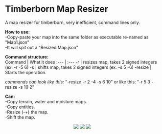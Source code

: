 # Timberborn Map Resizer
A map resizer for timberborn, very inefficient, command lines only.   

**How to use:**  
-Copy-paste your map into the same folder as executable re-named as "Map1.json"  
-It will spit out a "Resized Map.json"  

**Command structure:**  
Command | What it does
:---    | :---
-r      | resizes map, takes 2 signed integers (ex. -r -5 6)
-s      | shifts map, takes 2 signed integers  (ex. -s 5 -6)
-resize | Starts the operation.

_commands can look like this:_
"-resize -r 2 -4 -s 6 10"
or like this:
"-r 5 3 -resize -s 10 2"

**Can:**  
-Copy terrain, water and moisture maps.  
-Copy entities.  
-Resize (-+) the map.  
-Shift the map.  

<p align="center">
  <img src="https://i.redd.it/nghr0wzeq9p71.png">
  <img src="https://i.redd.it/pte3n77s7gp71.png">
  <img src="https://i.redd.it/r2zoqx6tppp71.png">
</p>
